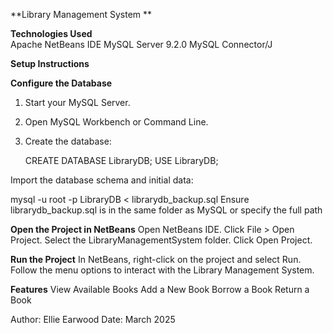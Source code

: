 **Library Management System  **

**Technologies Used**  
Apache NetBeans IDE
MySQL Server 9.2.0 
MySQL Connector/J 

**Setup Instructions**

**Configure the Database**
1. Start your MySQL Server.  
2. Open MySQL Workbench or Command Line.  
3. Create the database:  

   CREATE DATABASE LibraryDB;
   USE LibraryDB;

Import the database schema and initial data:

mysql -u root -p LibraryDB < librarydb_backup.sql
Ensure librarydb_backup.sql is in the same folder as MySQL or specify the full path

**Open the Project in NetBeans**
Open NetBeans IDE.
Click File > Open Project.
Select the LibraryManagementSystem folder.
Click Open Project.

**Run the Project**
In NetBeans, right-click on the project and select Run.
Follow the menu options to interact with the Library Management System.

**Features**
View Available Books 
Add a New Book 
Borrow a Book 
Return a Book 

Author: Ellie Earwood
Date: March 2025

